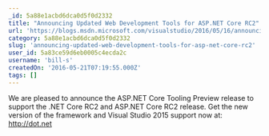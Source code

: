 ```yaml
---
_id: 5a88e1acbd6dca0d5f0d2332
title: "Announcing Updated Web Development Tools for ASP.NET Core RC2"
url: 'https://blogs.msdn.microsoft.com/visualstudio/2016/05/16/announcing-updated-web-development-tools-for-asp-net-core-rc2/'
category: 5a88e1acbd6dca0d5f0d2332
slug: 'announcing-updated-web-development-tools-for-asp-net-core-rc2'
user_id: 5a83ce59d6eb0005c4ecda2c
username: 'bill-s'
createdOn: '2016-05-21T07:19:55.000Z'
tags: []
---
```


We are pleased to announce the ASP.NET Core Tooling Preview release to support the .NET Core RC2 and ASP.NET Core RC2 release. Get the new version of the framework and Visual Studio 2015 support now at: <a href="http://dot.net/">http://dot.net</a>
